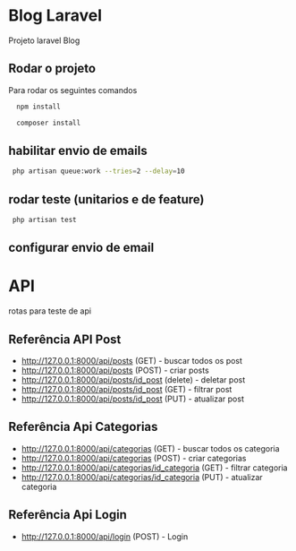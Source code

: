 
# Blog Laravel

Projeto laravel Blog


## Rodar o projeto

Para rodar os seguintes comandos

```bash
  npm install
```
```bash
  composer install
```


## habilitar envio de emails

```bash
 php artisan queue:work --tries=2 --delay=10
```


## rodar teste (unitarios e de feature)

```bash
 php artisan test
```



## configurar envio de email


# API

rotas para teste de api


## Referência API Post

- http://127.0.0.1:8000/api/posts  (GET) - buscar todos os post
- http://127.0.0.1:8000/api/posts  (POST) - criar posts
- http://127.0.0.1:8000/api/posts/id_post  (delete) - deletar post
- http://127.0.0.1:8000/api/posts/id_post  (GET) - filtrar post
- http://127.0.0.1:8000/api/posts/id_post  (PUT) - atualizar post


## Referência Api Categorias

- http://127.0.0.1:8000/api/categorias  (GET) - buscar todos os categoria
- http://127.0.0.1:8000/api/categorias  (POST) - criar categorias
- http://127.0.0.1:8000/api/categorias/id_categoria  (GET) - filtrar categoria
- http://127.0.0.1:8000/api/categorias/id_categoria  (PUT) - atualizar categoria


## Referência Api Login

- http://127.0.0.1:8000/api/login  (POST) - Login